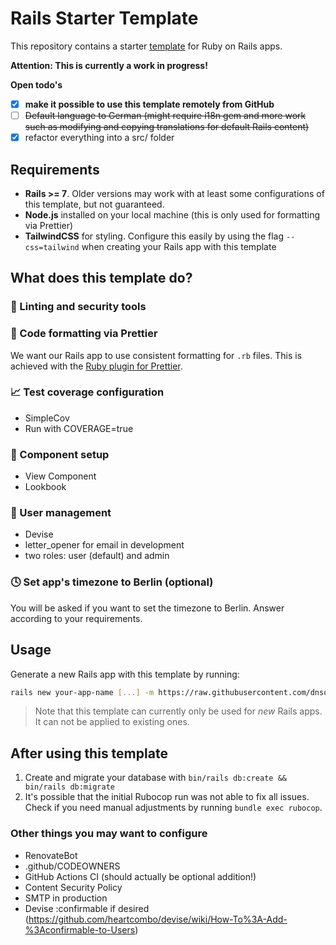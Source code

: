 # Rails Starter Template

This repository contains a starter [template](https://guides.rubyonrails.org/rails_application_templates.html) for Ruby on Rails apps.

**Attention: This is currently a work in progress!**

**Open todo's**

- [x] **make it possible to use this template remotely from GitHub**
- [ ] ~~Default language to German (might require i18n gem and more work such as modifying and copying translations for default Rails content)~~ 
- [x] refactor everything into a src/ folder

## Requirements

- **Rails >= 7**. Older versions may work with at least some configurations of this template, but not guaranteed.
- **Node.js** installed on your local machine (this is only used for formatting via Prettier)
- **TailwindCSS** for styling. Configure this easily by using the flag `--css=tailwind` when creating your Rails app with this template

## What does this template do?

### 👮 Linting and security tools

### 💎 Code formatting via Prettier

We want our Rails app to use consistent formatting for `.rb` files. This is achieved with the [Ruby plugin for Prettier](https://github.com/prettier/plugin-ruby).

### 📈 Test coverage configuration

- SimpleCov
- Run with COVERAGE=true

### 👀 Component setup

- View Component
- Lookbook

### 👥 User management

- Devise
- letter_opener for email in development
- two roles: user (default) and admin

### 🕓 Set app's timezone to Berlin (optional)

You will be asked if you want to set the timezone to Berlin. Answer according to your requirements.

## Usage

Generate a new Rails app with this template by running:

```bash
rails new your-app-name [...] -m https://raw.githubusercontent.com/dnsos/rails-starter/main/template.rb
```

> Note that this template can currently only be used for _new_ Rails apps. It can not be applied to existing ones.

## After using this template

1. Create and migrate your database with `bin/rails db:create && bin/rails db:migrate`
2. It's possible that the initial Rubocop run was not able to fix all issues. Check if you need manual adjustments by running `bundle exec rubocop`.

### Other things you may want to configure

- RenovateBot
- .github/CODEOWNERS
- GitHub Actions CI (should actually be optional addition!)
- Content Security Policy
- SMTP in production
- Devise :confirmable if desired (https://github.com/heartcombo/devise/wiki/How-To%3A-Add-%3Aconfirmable-to-Users)
